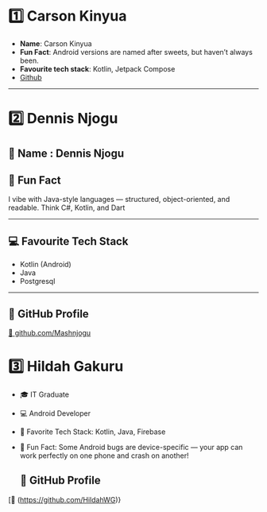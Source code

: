 # 1️⃣ Carson Kinyua
- __Name__: Carson Kinyua
- __Fun Fact__: Android versions are named after sweets, but haven’t always been.
- __Favourite tech stack__: Kotlin, Jetpack Compose
- [Github](https://github.com/carsonkinyua)
---

# 2️⃣ Dennis Njogu

## 👤 Name : Dennis Njogu

## 🧠 Fun Fact
 I vibe with Java-style languages — structured, object-oriented, and readable. Think C#, Kotlin, and Dart

---

## 💻 Favourite Tech Stack
- Kotlin (Android)
- Java
- Postgresql

---

## 🔗 GitHub Profile
[🔗 github.com/Mashnjogu](https://github.com/Mashnjogu)


# 3️⃣ **Hildah Gakuru**

- 🎓 IT Graduate  
- 💻 Android Developer  
- 🌟 Favorite Tech Stack: Kotlin, Java, Firebase  
- 🐞 Fun Fact: Some Android bugs are device-specific — your app can work perfectly on one phone and crash on another!  

  ## 🔗 GitHub Profile
[🔗 (https://github.com/HildahWG)}
 
